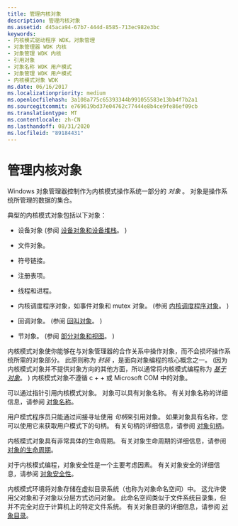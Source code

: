 ```yaml
---
title: 管理内核对象
description: 管理内核对象
ms.assetid: d45aca94-67b7-444d-8585-713ec982e3bc
keywords:
- 内核模式驱动程序 WDK，对象管理
- 对象管理器 WDK 内核
- 对象管理 WDK 内核
- 引用对象
- 对象名称 WDK 用户模式
- 对象管理 WDK 用户模式
- 内核模式对象 WDK
ms.date: 06/16/2017
ms.localizationpriority: medium
ms.openlocfilehash: 3a108a775c65393344b991055583e13bb4f7b2a1
ms.sourcegitcommit: e769619bd37e04762c77444e8b4ce9fe86ef09cb
ms.translationtype: MT
ms.contentlocale: zh-CN
ms.lasthandoff: 08/31/2020
ms.locfileid: "89184431"
---
```

# <a name="managing-kernel-objects"></a>管理内核对象





Windows 对象管理器控制作为内核模式操作系统一部分的 *对象* 。 对象是操作系统所管理的数据的集合。

典型的内核模式对象包括以下对象：

-   设备对象 (参阅 [设备对象和设备堆栈](device-objects-and-device-stacks.md)。 ) 

-   文件对象。

-   符号链接。

-   注册表项。

-   线程和进程。

-   内核调度程序对象，如事件对象和 mutex 对象。  (参阅 [内核调度程序对象](./introduction-to-kernel-dispatcher-objects.md)。 ) 

-   回调对象。  (参阅 [回叫对象](callback-objects.md)。 ) 

-   节对象。  (参阅 [部分对象和视图](section-objects-and-views.md)。 ) 

内核模式对象使你能够在与对象管理器的合作关系中操作对象，而不会损坏操作系统所需的对象部分。 此原则称为 *封装* ，是面向对象编程的核心概念之一。  (因为内核模式对象并不提供对象方向的其他方面，所以通常将内核模式编程称为 [*基于对象*](object-based.md)。 ) 内核模式对象不遵循 c + + 或 Microsoft COM 中的对象。

可以通过指针引用内核模式对象。 对象可以具有对象名称。 有关对象名称的详细信息，请参阅 [对象名称](object-names.md)。

用户模式程序员只能通过间接寻址使用 *句柄*来引用对象。 如果对象具有名称，您可以使用它来获取用户模式下的句柄。 有关句柄的详细信息，请参阅 [对象句柄](object-handles.md)。

内核模式对象具有非常具体的生命周期。 有关对象生命周期的详细信息，请参阅 [对象的生命周期](life-cycle-of-an-object.md)。

对于内核模式编程，对象安全性是一个主要考虑因素。 有关对象安全的详细信息，请参阅 [对象安全性](object-security.md)。

内核模式环境将对象存储在虚拟目录系统（也称为对象命名空间）中。 这允许使用父对象和子对象以分层方式访问对象。 此命名空间类似于文件系统目录集，但并不完全对应于计算机上的特定文件系统。 有关对象目录的详细信息，请参阅 [对象目录](object-directories.md)。

 

